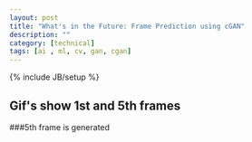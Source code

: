 ```yaml
---
layout: post
title: "What's in the Future: Frame Prediction using cGAN"
description: ""
category: [technical]
tags: [ai , ml, cv, gan, cgan]
---
```

{% include JB/setup %}
## Gif's show 1st and 5th frames

###5th frame is generated